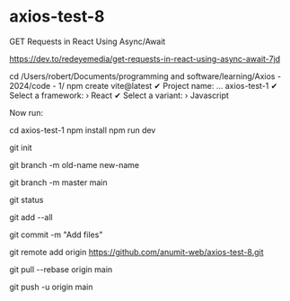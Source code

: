 # axios-test-8

GET Requests in React Using Async/Await

https://dev.to/redeyemedia/get-requests-in-react-using-async-await-7jd

cd /Users/robert/Documents/programming and software/learning/Axios - 2024/code - 1/
npm create vite@latest
✔ Project name: … axios-test-1
✔ Select a framework: › React
✔ Select a variant: › Javascript

Now run:

cd axios-test-1
npm install
npm run dev

git init

git branch -m old-name new-name

git branch -m master main

git status

git add --all

git commit -m "Add files"

git remote add origin https://github.com/anumit-web/axios-test-8.git

git pull --rebase origin main

git push -u origin main



 
